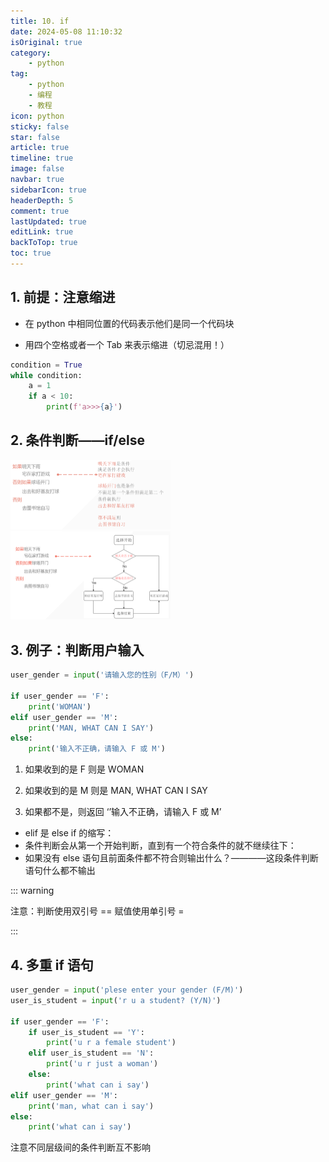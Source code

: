 ```yaml
---
title: 10. if
date: 2024-05-08 11:10:32
isOriginal: true
category:
    - python
tag:
    - python
    - 编程
    - 教程
icon: python
sticky: false
star: false
article: true
timeline: true
image: false
navbar: true
sidebarIcon: true
headerDepth: 5
comment: true
lastUpdated: true
editLink: true
backToTop: true
toc: true
---
```


## 1. 前提：注意缩进

- 在 python 中相同位置的代码表示他们是同一个代码块

- 用四个空格或者一个 Tab 来表示缩进（切忌混用！）

```python
condition = True
while condition:
    a = 1
    if a < 10:
        print(f'a>>>{a}')
```

## 2. 条件判断——if/else

<img src="./10.if.assets/161d86c324fa5712876f75bfc7c17a7.png" alt="161d86c324fa5712876f75bfc7c17a7" style="zoom:25%;" />

<img src="./10.if.assets/b4164d38bf8e570f356de56266fdcfc.png" alt="b4164d38bf8e570f356de56266fdcfc" style="zoom:25%;" />

## 3. 例子：判断用户输入

```python
user_gender = input('请输入您的性别（F/M）')

if user_gender == 'F':
    print('WOMAN')
elif user_gender == 'M':
    print('MAN, WHAT CAN I SAY')
else:
    print('输入不正确，请输入 F 或 M')
```

1. 如果收到的是 F 则是 WOMAN

2. 如果收到的是 M 则是 MAN, WHAT CAN I SAY

3. 如果都不是，则返回 ‘’输入不正确，请输入 F 或 M’



- elif 是 else if 的缩写：
- 条件判断会从第一个开始判断，直到有一个符合条件的就不继续往下：
- 如果没有 else 语句且前面条件都不符合则输出什么？————这段条件判断语句什么都不输出

::: warning

注意：判断使用双引号 ==  赋值使用单引号 =

:::

## 4. 多重 if 语句

```python
user_gender = input('plese enter your gender (F/M)')
user_is_student = input('r u a student? (Y/N)')

if user_gender == 'F':
    if user_is_student == 'Y':
        print('u r a female student')
    elif user_is_student == 'N':
        print('u r just a woman')
    else:
        print('what can i say')
elif user_gender == 'M':
    print('man, what can i say')
else:
    print('what can i say')
```

注意不同层级间的条件判断互不影响

